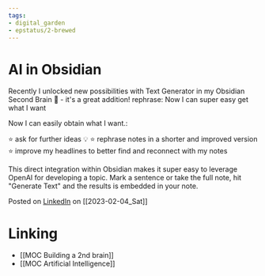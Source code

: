 ```yaml
---
tags: 
- digital_garden
- epstatus/2-brewed
---
```

# AI in Obsidian
Recently I unlocked new possibilities with Text Generator in my Obsidian Second Brain 🧠 - it's a great addition! rephrase: Now I can super easy  get what I want

Now I can easily obtain what I want.:

⭐️ ask for further ideas 💡
⭐️ rephrase notes in a shorter and improved version 
⭐️ improve my headlines to better find and reconnect with my notes

This direct integration within Obsidian makes it super easy to leverage OpenAI for developing a topic. Mark a sentence or take the full note, hit "Generate Text" and the results is embedded in your note.

Posted on [LinkedIn](https://www.linkedin.com/posts/sebastiankamilli_secondbrain-pkms-obsidian-activity-7027635991481851907-Wntv?utm_source=share&utm_medium=member_desktop) on [[2023-02-04_Sat]]

# Linking
+ [[MOC Building a 2nd brain]]
+ [[MOC Artificial Intelligence]]